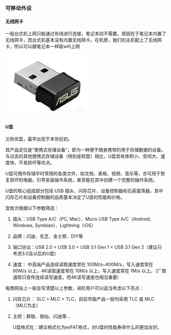 ### 可移动外设

#### 无线网卡

一般台式机上网只能通过有线进行连接，笔记本则不需要。原因在于笔记本内置了无线网卡，而台式机基本没有内置无线网卡。在机房，我们的主机配上了无线网卡，所以可以跟笔记本一样联wifi上网

![无线网卡](../images/Chapter1/无线网卡.jpg)

#### U盘

又称优盘，最早出现于本世纪初。

其产品定位是“便携式存储设备”，即为一种便于随身携带的用于存储数据的设备。与过去的其他便携式存储设备（特别是软盘）相比，U盘具有体积小、空间大、速度快、不易损坏等优点。

U盘可用作存储平时常用的各类文件，如文档、表格、视频、音乐等，亦可用于恢复损坏的电脑，引导安装操作系统，甚至能在其中创建一个完整的操作系统。

U盘的核心组成部分包括 USB 插头、闪存芯片、设备控制器和石英震荡器，其中闪存芯片和设备控制器的品质基本决定了U盘的性能和价格。

宜依次根据以下参数筛选：

1. 插头：USB Type A/C（PC, Mac）、Micro USB Type A/C（Android, Windows, Symbian）、Lightning（iOS）

2. 品牌：闪迪、东芝、金士顿、DIY等

3. 端口协议：USB 2.0 < USB 3.0 = USB 3.1 Gen 1 < USB 3.1 Gen 2（建议只考虑3.0及以后的U盘）

4. 速度：
   中高端产品连续读取速度常在 100M/s~400M/s，写入速度常在 60M/s 以上，4K读取速度常在 10M/s 以上，写入速度常在 1M/s 以上。（厂商通常只宣传连续读写速度，而4K读写速度也相当重要）


电商网站上一般会写清楚以上参数，进阶用户可以适当考虑以下亮点：

1. 闪存芯片： SLC > MLC > TLC，目前市面产品一般均采用 TLC 或 MLC（MLC为主）

2. 主控：群联、银灿、闪迪等…

   U盘格式化：建议格式化为exFAT格式，对U盘的性能寿命什么的更加友好。

<div STYLE="page-break-after: always;"></div>